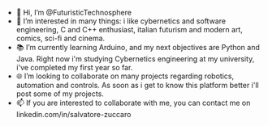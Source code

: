 - 👋 Hi, I’m @FuturisticTechnosphere
- 👀 I’m interested in many things: i like cybernetics and software engineering, C and C++ enthusiast, italian futurism and modern art, comics, sci-fi and cinema.
- 📚 I’m currently learning Arduino, and my next objectives are Python and Java. Right now i'm studying Cybernetics engineering at my university, i've completed my first year so far.
- 🌐 I’m looking to collaborate on many projects regarding robotics, automation and controls. As soon as i get to know this platform better i'll post some of my projects.
- 📫 If you are interested to collaborate with me, you can contact me on linkedin.com/in/salvatore-zuccaro

